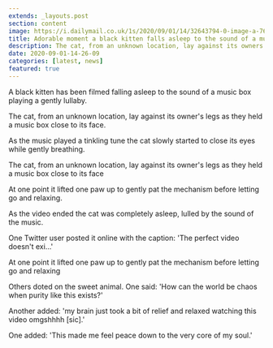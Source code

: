 ```yaml
---
extends: _layouts.post
section: content
image: https://i.dailymail.co.uk/1s/2020/09/01/14/32643794-0-image-a-76_1598965774585.jpg 
title: Adorable moment a black kitten falls asleep to the sound of a music box playing a lullaby  
description: The cat, from an unknown location, lay against its owners legs as they held a music box close to its face. 
date: 2020-09-01-14-26-09 
categories: [latest, news] 
featured: true 
--- 
```

A black kitten has been filmed falling asleep to the sound of a music box playing a gently lullaby.

The cat, from an unknown location, lay against its owner's legs as they held a music box close to its face.

As the music played a tinkling tune the cat slowly started to close its eyes while gently breathing.

The cat, from an unknown location, lay against its owner's legs as they held a music box close to its face

At one point it lifted one paw up to gently pat the mechanism before letting go and relaxing.

As the video ended the cat was completely asleep, lulled by the sound of the music.

One Twitter user posted it online with the caption: 'The perfect video doesn't exi...'

At one point it lifted one paw up to gently pat the mechanism before letting go and relaxing

Others doted on the sweet animal. One said: 'How can the world be chaos when purity like this exists?'

Another added: 'my brain just took a bit of relief and relaxed watching this video omgshhhh [sic].'

One added: 'This made me feel peace down to the very core of my soul.'

